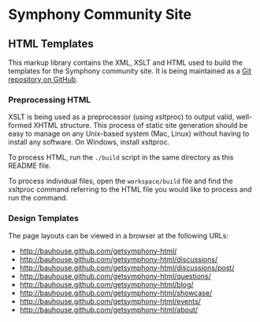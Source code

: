 # Symphony Community Site

## HTML Templates

This markup library contains the XML, XSLT and HTML used to build the templates for the Symphony community site. It is being maintained as a [Git repository on GitHub](https://github.com/bauhouse/getsymphony-html).

### Preprocessing HTML

XSLT is being used as a preprocessor (using xsltproc) to output valid, well-formed XHTML structure. This process of static site generation should be easy to manage on any Unix-based system (Mac, Linux) without having to install any software. On Windows, install xsltproc.

To process HTML, run the `./build` script in the same directory as this README file.

To process individual files, open the `workspace/build` file and find the xsltproc command referring to the HTML file you would like to process and run the command.

### Design Templates

The page layouts can be viewed in a browser at the following URLs: 

* http://bauhouse.github.com/getsymphony-html/
* http://bauhouse.github.com/getsymphony-html/discussions/
* http://bauhouse.github.com/getsymphony-html/discussions/post/
* http://bauhouse.github.com/getsymphony-html/questions/
* http://bauhouse.github.com/getsymphony-html/blog/
* http://bauhouse.github.com/getsymphony-html/showcase/
* http://bauhouse.github.com/getsymphony-html/events/
* http://bauhouse.github.com/getsymphony-html/about/
